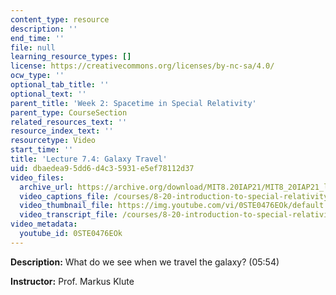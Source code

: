 ```yaml
---
content_type: resource
description: ''
end_time: ''
file: null
learning_resource_types: []
license: https://creativecommons.org/licenses/by-nc-sa/4.0/
ocw_type: ''
optional_tab_title: ''
optional_text: ''
parent_title: 'Week 2: Spacetime in Special Relativity'
parent_type: CourseSection
related_resources_text: ''
resource_index_text: ''
resourcetype: Video
start_time: ''
title: 'Lecture 7.4: Galaxy Travel'
uid: dbaedea9-5dd6-d4c3-5931-e5ef78112d37
video_files:
  archive_url: https://archive.org/download/MIT8.20IAP21/MIT8_20IAP21_lec07-4_300k.mp4
  video_captions_file: /courses/8-20-introduction-to-special-relativity-january-iap-2021/f0d32eaff14752769318d9d9570da622_0STE0476EOk.vtt
  video_thumbnail_file: https://img.youtube.com/vi/0STE0476EOk/default.jpg
  video_transcript_file: /courses/8-20-introduction-to-special-relativity-january-iap-2021/e063ed96e4efa30ef7fd0a120cddfbae_0STE0476EOk.pdf
video_metadata:
  youtube_id: 0STE0476EOk
---
```


**Description:** What do we see when we travel the galaxy? (05:54)

**Instructor:** Prof. Markus Klute


